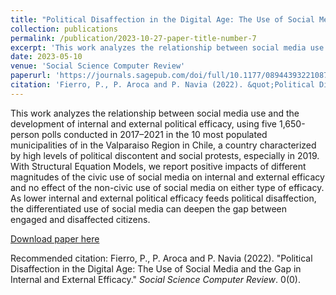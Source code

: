 ```yaml
---
title: "Political Disaffection in the Digital Age: The Use of Social Media and the Gap in Internal and External Efficacy"
collection: publications
permalink: /publication/2023-10-27-paper-title-number-7
excerpt: 'This work analyzes the relationship between social media use and the development of internal and external political efficacy, using five 1,650-person polls conducted in 2017–2021 in the 10 most populated municipalities of in the Valparaiso Region in Chile, a country characterized by high levels of political discontent and social protests, especially in 2019. With Structural Equation Models, we report positive impacts of different magnitudes of the civic use of social media on internal and external efficacy and no effect of the non-civic use of social media on either type of efficacy. As lower internal and external political efficacy feeds political disaffection, the differentiated use of social media can deepen the gap between engaged and disaffected citizens.'
date: 2023-05-10
venue: 'Social Science Computer Review'
paperurl: 'https://journals.sagepub.com/doi/full/10.1177/08944393221087940'
citation: 'Fierro, P., P. Aroca and P. Navia (2022). &quot;Political Disaffection in the Digital Age: The Use of Social Media and the Gap in Internal and External Efficacy.&quot; <i>Social Science Computer Review</i>. 0(0).'
---
```

This work analyzes the relationship between social media use and the development of internal and external political efficacy, using five 1,650-person polls conducted in 2017–2021 in the 10 most populated municipalities of in the Valparaiso Region in Chile, a country characterized by high levels of political discontent and social protests, especially in 2019. With Structural Equation Models, we report positive impacts of different magnitudes of the civic use of social media on internal and external efficacy and no effect of the non-civic use of social media on either type of efficacy. As lower internal and external political efficacy feeds political disaffection, the differentiated use of social media can deepen the gap between engaged and disaffected citizens.

[Download paper here](https://journals.sagepub.com/doi/full/10.1177/08944393221087940)

Recommended citation: Fierro, P., P. Aroca and P. Navia (2022). "Political Disaffection in the Digital Age: The Use of Social Media and the Gap in Internal and External Efficacy." <i>Social Science Computer Review</i>. 0(0).
